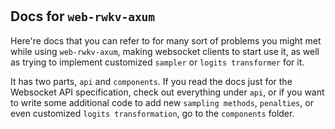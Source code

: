 #

## Docs for `web-rwkv-axum`

Here're docs that you can refer to for many sort of problems you might met while using `web-rwkv-axum`, making websocket clients to start use it, as well as trying to implement customized `sampler` or `logits transformer` for it.

It has two parts, `api` and `components`. If you read the docs just for the Websocket API specification, check out everything under `api`, or if you want to write some additional code to add new `sampling methods`, `penalties`, or even customized `logits transformation`, go to the `components` folder.
